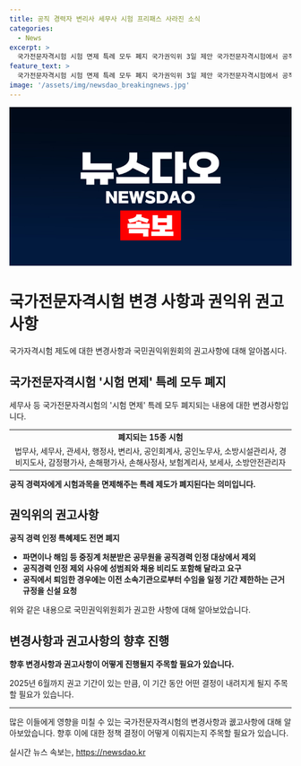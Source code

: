 ```yaml
---
title: 공직 경력자 변리사 세무사 시험 프리패스 사라진 소식
categories:
  - News
excerpt: >
  국가전문자격시험 시험 면제 특례 모두 폐지 국가권익위 3일 제안 국가전문자격시험에서 공직 경력자에게 시험과목을 면제해주는 특례 제도가 폐지된다. 이에 대해 김태규 국민권익위원회 부위원장은 권고를 통해 공직경력 인정 특혜제도를 전면 폐지하도록 요청했다. 또한 파면이나 해임 등 중징계 처분받은 공무원을 공직경력 인정 대상에서 제외하고, 성범죄와 채용 비리를 포함한 사유에 대해 요구했다. 해당 내용은 2025년 6월까지 권고 기간으로 두고 부처들은 권고를 수용하기로 했다.
feature_text: >
  국가전문자격시험 시험 면제 특례 모두 폐지 국가권익위 3일 제안 국가전문자격시험에서 공직 경력자에게 시험과목을 면제해주는 특례 제도가 폐지된다. 이에 대해 김태규 국민권익위원회 부위원장은 권고를 통해 공직경력 인정 특혜제도를 전면 폐지하도록 요청했다. 또한 파면이나 해임 등 중징계 처분받은 공무원을 공직경력 인정 대상에서 제외하고, 성범죄와 채용 비리를 포함한 사유에 대해 요구했다. 해당 내용은 2025년 6월까지 권고 기간으로 두고 부처들은 권고를 수용하기로 했다.
image: '/assets/img/newsdao_breakingnews.jpg'
---
```


<p><img src="/assets/img/newsdao_breakingnews.jpg" alt="koreaapp 속보" /></p>

<h1 data-ke-size="size26"><b>국가전문자격시험 변경 사항과 권익위 권고사항</b></h1>

<p data-ke-size="size16">국가자격시험 제도에 대한 변경사항과 국민권익위원회의 권고사항에 대해 알아봅시다.</p>

<h2 data-ke-size="size24"><b>국가전문자격시험 '시험 면제' 특례 모두 폐지</b></h2>

<p data-ke-size="size16">세무사 등 국가전문자격시험의 '시험 면제' 특례 모두 폐지되는 내용에 대한 변경사항입니다.</p>

<table>
  <tr>
    <td style="text-align: center; height: 17px;"><b>폐지되는 15종 시험</b></td>
  </tr>
  <tr>
    <td style="text-align: center; height: 17px;">법무사, 세무사, 관세사, 행정사, 변리사, 공인회계사, 공인노무사, 소방시설관리사, 경비지도사, 감정평가사, 손해평가사, 손해사정사, 보험계리사, 보세사, 소방안전관리자</td>
  </tr>
</table>

<p data-ke-size="size16"><b>공직 경력자에게 시험과목을 면제해주는 특례 제도가 폐지된다는 의미입니다.</b></p>

<h2 data-ke-size="size24"><b>권익위의 권고사항</b></h2>

<p data-ke-size="size16"><b>공직 경력 인정 특혜제도 전면 폐지</b></p>

<ul>
  <li><b>파면이나 해임 등 중징계 처분받은 공무원을 공직경력 인정 대상에서 제외</b></li>
  <li><b>공직경력 인정 제외 사유에 성범죄와 채용 비리도 포함해 달라고 요구</b></li>
  <li><b>공직에서 퇴임한 경우에는 이전 소속기관으로부터 수임을 일정 기간 제한하는 근거 규정을 신설 요청</b></li>
</ul>

<p data-ke-size="size16">위와 같은 내용으로 국민권익위원회가 권고한 사항에 대해 알아보았습니다.</p>

<h2 data-ke-size="size24"><b>변경사항과 권고사항의 향후 진행</b></h2>

<p data-ke-size="size16"><b>향후 변경사항과 권고사항이 어떻게 진행될지 주목할 필요가 있습니다.</b></p>

<p data-ke-size="size16">2025년 6월까지 권고 기간이 있는 만큼, 이 기간 동안 어떤 결정이 내려지게 될지 주목할 필요가 있습니다.</p>

<hr>

<p data-ke-size="size16">많은 이들에게 영향을 미칠 수 있는 국가전문자격시험의 변경사항과 궶고사항에 대해 알아보았습니다. 향후 이에 대한 정책 결정이 어떻게 이뤄지는지 주목할 필요가 있습니다.</p>
실시간 뉴스 속보는, <a href="https://newsdao.kr" rel="dofollow">https://newsdao.kr</a>


